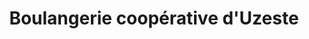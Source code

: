 ---
title: "Boulangerie coopérative d'Uzeste"
url: /uzeste/boulangerie-cooperative-duzeste/
shop: boulangerie
---